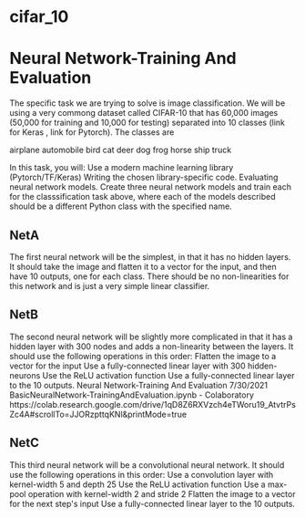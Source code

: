 # cifar_10

<h1>Neural Network-Training And Evaluation</h1>
The specific task we are trying to solve is image classification. We will be using a very commong
dataset called CIFAR-10 that has 60,000 images (50,000 for training and 10,000 for testing)
separated into 10 classes (link for Keras , link for Pytorch). The classes are

airplane
automobile
bird
cat
deer
dog
frog
horse
ship
truck

In this task, you will:
Use a modern machine learning library (Pytorch/TF/Keras)
Writing the chosen library-specific code.
Evaluating neural network models.
Create three neural network models and train each for the classsification task above, where each of
the models described should be a different Python class with the specified name.

<h2>NetA</h2>
The first neural network will be the simplest, in that it has no hidden layers. It should take the image
and flatten it to a vector for the input, and then have 10 outputs, one for each class.
There should be no non-linearities for this network and is just a very simple linear classifier.
<h2>NetB</h2>
The second neural network will be slightly more complicated in that it has a hidden layer with 300
nodes and adds a non-linearity between the layers. It should use the following operations in this
order:
Flatten the image to a vector for the input
Use a fully-connected linear layer with 300 hidden-neurons
Use the ReLU activation function
Use a fully-connected linear layer to the 10 outputs.
Neural Network-Training And Evaluation
7/30/2021 BasicNeuralNetwork-TrainingAndEvaluation.ipynb - Colaboratory
https://colab.research.google.com/drive/1qD8Z6RXVzch4eTWoru19_AtvtrPsZc4A#scrollTo=JJORzpttqKNl&printMode=true 
<h2>NetC</h2>
This third neural network will be a convolutional neural network. It should use the following
operations in this order:
Use a convolution layer with kernel-width 5 and depth 25
Use the ReLU activation function
Use a max-pool operation with kernel-width 2 and stride 2
Flatten the image to a vector for the next step's input
Use a fully-connected linear layer to the 10 outputs.
